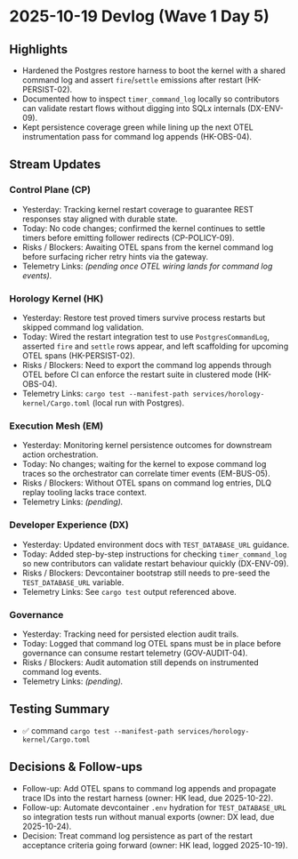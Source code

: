 # 2025-10-19 Devlog (Wave 1 Day 5)

## Highlights
- Hardened the Postgres restore harness to boot the kernel with a shared command log and assert `fire`/`settle` emissions after restart (HK-PERSIST-02).
- Documented how to inspect `timer_command_log` locally so contributors can validate restart flows without digging into SQLx internals (DX-ENV-09).
- Kept persistence coverage green while lining up the next OTEL instrumentation pass for command log appends (HK-OBS-04).

## Stream Updates
### Control Plane (CP)
- Yesterday: Tracking kernel restart coverage to guarantee REST responses stay aligned with durable state.
- Today: No code changes; confirmed the kernel continues to settle timers before emitting follower redirects (CP-POLICY-09).
- Risks / Blockers: Awaiting OTEL spans from the kernel command log before surfacing richer retry hints via the gateway.
- Telemetry Links: _(pending once OTEL wiring lands for command log events)._ 

### Horology Kernel (HK)
- Yesterday: Restore test proved timers survive process restarts but skipped command log validation.
- Today: Wired the restart integration test to use `PostgresCommandLog`, asserted `fire` and `settle` rows appear, and left scaffolding for upcoming OTEL spans (HK-PERSIST-02).
- Risks / Blockers: Need to export the command log appends through OTEL before CI can enforce the restart suite in clustered mode (HK-OBS-04).
- Telemetry Links: `cargo test --manifest-path services/horology-kernel/Cargo.toml` (local run with Postgres).

### Execution Mesh (EM)
- Yesterday: Monitoring kernel persistence outcomes for downstream action orchestration.
- Today: No changes; waiting for the kernel to expose command log traces so the orchestrator can correlate timer events (EM-BUS-05).
- Risks / Blockers: Without OTEL spans on command log entries, DLQ replay tooling lacks trace context.
- Telemetry Links: _(pending)._ 

### Developer Experience (DX)
- Yesterday: Updated environment docs with `TEST_DATABASE_URL` guidance.
- Today: Added step-by-step instructions for checking `timer_command_log` so new contributors can validate restart behaviour quickly (DX-ENV-09).
- Risks / Blockers: Devcontainer bootstrap still needs to pre-seed the `TEST_DATABASE_URL` variable.
- Telemetry Links: See `cargo test` output referenced above.

### Governance
- Yesterday: Tracking need for persisted election audit trails.
- Today: Logged that command log OTEL spans must be in place before governance can consume restart telemetry (GOV-AUDIT-04).
- Risks / Blockers: Audit automation still depends on instrumented command log events.
- Telemetry Links: _(pending)._ 

## Testing Summary
- ✅ command `cargo test --manifest-path services/horology-kernel/Cargo.toml`

## Decisions & Follow-ups
- Follow-up: Add OTEL spans to command log appends and propagate trace IDs into the restart harness (owner: HK lead, due 2025-10-22).
- Follow-up: Automate devcontainer `.env` hydration for `TEST_DATABASE_URL` so integration tests run without manual exports (owner: DX lead, due 2025-10-24).
- Decision: Treat command log persistence as part of the restart acceptance criteria going forward (owner: HK lead, logged 2025-10-19).
